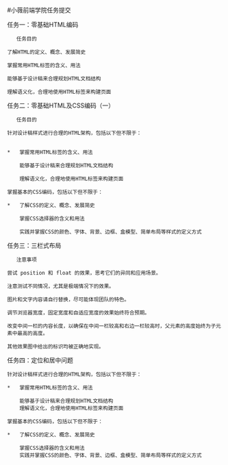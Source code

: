 #小薇前端学院任务提交     

任务一：零基础HTML编码      

       任务目的    

    了解HTML的定义、概念、发展简史    

    掌握常用HTML标签的含义、用法    

    能够基于设计稿来合理规划HTML文档结构    

    理解语义化，合理地使用HTML标签来构建页面    

任务二：零基础HTML及CSS编码（一）    

       任务目的    

    针对设计稿样式进行合理的HTML架构，包括以下但不限于：    
    

    *   掌握常用HTML标签的含义、用法     
   
        能够基于设计稿来合理规划HTML文档结构    

        理解语义化，合理地使用HTML标签来构建页面    

    掌握基本的CSS编码，包括以下但不限于：    

    *   了解CSS的定义、概念、发展简史    

        掌握CSS选择器的含义和用法    

        实践并掌握CSS的颜色、字体、背景、边框、盒模型、简单布局等样式的定义方式    

任务三：三栏式布局    

       注意事项    

    尝试 position 和 float 的效果，思考它们的异同和应用场景。    
    
    注意测试不同情况，尤其是极端情况下的效果。    

    图片和文字内容请自行替换，尽可能体现团队的特色。    

    调节浏览器宽度，固定宽度和自适应宽度的效果始终符合预期。    

    改变中间一栏的内容长度，以确保在中间一栏较高和右边一栏较高时，父元素的高度始终为子元素中最高的高度。    

    其他效果图中给出的标识均被正确地实现。   
    
任务四：定位和居中问题


    针对设计稿样式进行合理的HTML架构，包括以下但不限于：

    *   掌握常用HTML标签的含义、用法

        能够基于设计稿来合理规划HTML文档结构
        理解语义化，合理地使用HTML标签来构建页面

    掌握基本的CSS编码，包括以下但不限于：

    *   了解CSS的定义、概念、发展简史

        掌握CSS选择器的含义和用法
        实践并掌握CSS的颜色、字体、背景、边框、盒模型、简单布局等样式的定义方式

